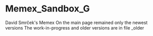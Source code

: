 # Memex_Sandbox_G
David Smrček's Memex
On the main page remained only the newest versions
The work-in-progress and older versions are in file _older
